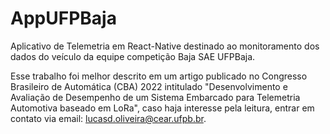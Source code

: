 # AppUFPBaja
Aplicativo de Telemetria em React-Native destinado ao monitoramento dos dados do veículo da equipe competição Baja SAE UFPBaja. 

Esse trabalho foi melhor descrito em um artigo publicado no Congresso Brasileiro de Automática (CBA) 2022 intitulado "Desenvolvimento e Avaliação de Desempenho de um Sistema Embarcado para Telemetria Automotiva baseado em LoRa", caso haja interesse pela leitura, entrar em contato via email: lucasd.oliveira@cear.ufpb.br.


